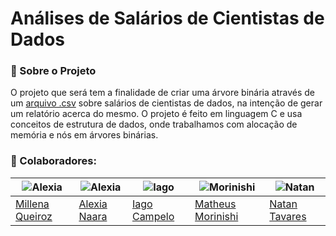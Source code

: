 # Análises de Salários de Cientistas de Dados

### 🤔 Sobre o Projeto

O projeto que será tem a finalidade de criar uma árvore binária através de um [arquivo .csv](https://www.kaggle.com/datasets/ruchi798/data-science-job-salaries) sobre salários de cientistas de dados, na intenção de gerar um relatório acerca do mesmo. O projeto é feito em linguagem C e usa conceitos de estrutura de dados, onde trabalhamos com alocação de memória e nós em árvores binárias.

### :handshake: Colaboradores:

|![Alexia](https://github.com/MillenaQueiroz.png) |![Alexia](https://github.com/alexianaa.png)|![Iago](https://github.com/iagoscm.png)|![Morinishi](https://github.com/Morinishi15.png)|![Natan](https://github.com/Neitan2001.png)|
| - | - | - | - | - |
|[Millena Queiroz](https://github.com/MillenaQueiroz)|[Alexia Naara](https://github.com/alexianaa) | [Iago Campelo](https://github.com/iagoscm)|[Matheus Morinishi](https://github.com/Morinishi15)|[Natan Tavares](https://github.com/Neitan2001)|
